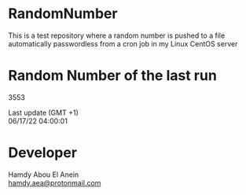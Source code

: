 # RandomNumber    
This is a test repository where a random number is pushed to a file automatically passwordless from a cron job in my Linux CentOS server    
# Random Number of the last run   
3553
      
Last update (GMT +1)    
06/17/22 04:00:01
# Developer    
Hamdy Abou El Anein   
hamdy.aea@protonmail.com
